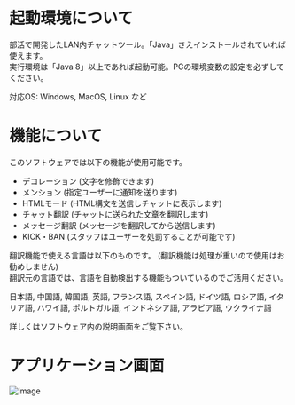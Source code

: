 # 起動環境について
部活で開発したLAN内チャットツール。「Java」さえインストールされていれば使えます。  
実行環境は「Java 8」以上であれば起動可能。PCの環境変数の設定を必ずしてください。

対応OS: Windows, MacOS, Linux など
# 機能について
このソフトウェアでは以下の機能が使用可能です。

- デコレーション (文字を修飾できます)
- メンション (指定ユーザーに通知を送ります)
- HTMLモード (HTML構文を送信しチャットに表示します)
- チャット翻訳 (チャットに送られた文章を翻訳します)
- メッセージ翻訳 (メッセージを翻訳してから送信します)
- KICK・BAN (スタッフはユーザーを処罰することが可能です)

翻訳機能で使える言語は以下のものです。 (翻訳機能は処理が重いので使用はお勧めしません)  
翻訳元の言語では、言語を自動検出する機能もついているのでご活用ください。 

日本語, 中国語, 韓国語, 英語, フランス語, スペイン語, ドイツ語, ロシア語,
イタリア語, ハワイ語, ポルトガル語, インドネシア語, アラビア語, ウクライナ語

詳しくはソフトウェア内の説明画面をご覧下さい。
# アプリケーション画面
![image](https://user-images.githubusercontent.com/109849033/180603413-d9260584-eb67-436d-a648-d3eca091d1da.png)

